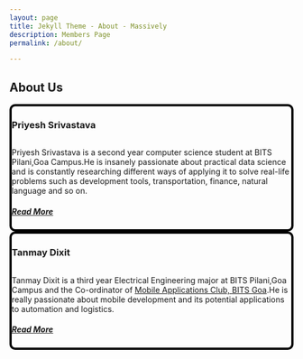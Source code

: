 ```yaml
---
layout: page
title: Jekyll Theme - About - Massively
description: Members Page
permalink: /about/

---
```



## About Us

<style type="text/css">
	#Priyesh{
	border: 4px solid black;
    border-radius: 10px;
    }
</style>

<div class="box" id="Priyesh">
	<h3>Priyesh Srivastava</h3>
	<span class="image left"><img src="{{ "/images/priyesh.jpg" | absolute_url }}" alt="" /></span>
	<p>
	Priyesh Srivastava is a second year computer science student at BITS Pilani,Goa Campus.He is insanely passionate about practical data science and is constantly researching different ways of applying it to solve real-life problems such as development tools, transportation, finance, natural language and so on.
	</p>
	<h5><a href="https://never2average.github.io">Read More</a></h5>
</div>


<style type="text/css">
    #Shashwat{
        border: 4px solid black;
        border-radius: 10px;
    }
</style>

<div class="box" id="Priyesh">
    <h3>Tanmay Dixit</h3>
    <span class="image left"><img src="{{"/images/tanmay.jpeg" | absolute_url }}" alt="" /></span>
    <p>
        Tanmay Dixit is a third year Electrical Engineering major at BITS Pilani,Goa Campus and the Co-ordinator of  <a href="https://macbitsgoa.com">Mobile Applications Club, BITS Goa</a>.He is really passionate about mobile development and its potential applications to automation and logistics.
    </p>
    <h5><a href="https://tanmaydixit.github.io">Read More</a></h5>
</div>


